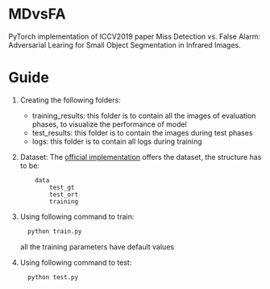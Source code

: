 # MDvsFA
PyTorch implementation of  ICCV2019 paper Miss Detection vs. False Alarm: Adversarial Learing for Small Object Segmentation in Infrared Images.

# Guide
1. Creating the following folders:
    - training_results: this folder is to contain all the images of evaluation phases, to visualize the performance of model
    - test_results: this folder is to contain the images during test phases
    - logs: this folder is to contain all logs during training
2. Dataset:
    The [official implementation](https://github.com/wanghuanphd/MDvsFA_cGAN) offers the dataset, the structure has to be:
    ```
        data
            test_gt
            test_ort
            training
    ```
3. Using following command to train:
    ```python
      python train.py
    ```
    all the training parameters have default values
  
4. Using following command to test:
    ```python
      python test.py
    ```   
 
